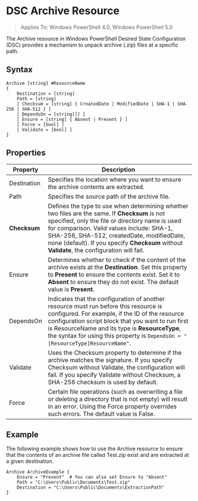 # DSC Archive Resource

> Applies To: Windows PowerShell 4.0, Windows PowerShell 5.0

The Archive resource in Windows PowerShell Desired State Configuration (DSC) provides a mechanism to unpack archive (.zip) files at a specific path.

## Syntax  
```MOF
Archive [string] #ResourceName
{
    Destination = [string]
    Path = [string]
    [ Checksum = [string] { CreatedDate | ModifiedDate | SHA-1 | SHA-256 | SHA-512 } ]
    [ DependsOn = [string[]] ]
    [ Ensure = [string] { Absent | Present } ]
    [ Force = [bool] ]
    [ Validate = [bool] ]
}
```

## Properties

|  Property  |  Description   | 
|---|---| 
| Destination| Specifies the location where you want to ensure the archive contents are extracted.| 
| Path| Specifies the source path of the archive file.| 
| __Checksum__| Defines the type to use when determining whether two files are the same. If __Checksum__ is not specified, only the file or directory name is used for comparison. Valid values include: SHA-1, SHA-256, SHA-512, createdDate, modifiedDate, none (default). If you specify __Checksum__ without __Validate__, the configuration will fail.| 
| Ensure| Determines whether to check if the content of the archive exists at the __Destination__. Set this property to __Present__ to ensure the contents exist. Set it to __Absent__ to ensure they do not exist. The default value is __Present__.| 
| DependsOn | Indicates that the configuration of another resource must run before this resource is configured. For example, if the ID of the resource configuration script block that you want to run first is ResourceName and its type is __ResourceType__, the syntax for using this property is `DependsOn = "[ResourceType]ResourceName"`.| 
| Validate| Uses the Checksum property to determine if the archive matches the signature. If you specify Checksum without Validate, the configuration will fail. If you specify Validate without Checksum, a SHA-256 checksum is used by default.| 
| Force| Certain file operations (such as overwriting a file or deleting a directory that is not empty) will result in an error. Using the Force property overrides such errors. The default value is False.| 

## Example

The following example shows how to use the Archive resource to ensure that the contents of an archive file called Test.zip exist and are extracted at a given destination.

```
Archive ArchiveExample {
    Ensure = "Present"  # You can also set Ensure to "Absent"
    Path = "C:\Users\Public\Documents\Test.zip"
    Destination = "C:\Users\Public\Documents\ExtractionPath"
} 
```
